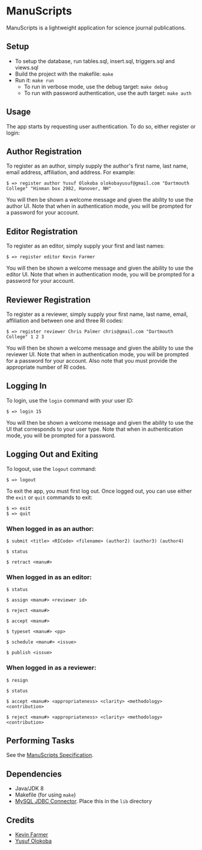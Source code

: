 # ManuScripts
ManuScripts is a lightweight application for science journal publications.

## Setup
- To setup the database, run tables.sql, insert.sql, triggers.sql and views.sql
- Build the project with the makefile: `make`
- Run it: `make run`
    - To run in verbose mode, use the debug target: `make debug`
    - To run with password authentication, use the auth target: `make auth`

## Usage
The app starts by requesting user authentication. To do so, either register or login:

## Author Registration
To register as an author, simply supply the author's first name, last name, email address, affiliation, and address. For example:
```
$ => register author Yusuf Olokoba olokobayusuf@gmail.com "Dartmouth College" "Hinman box 2982, Hanover, NH"
```
You will then be shown a welcome message and given the ability to use the author UI. Note that when in authentication mode, you will be prompted for a password for your account.

## Editor Registration
To register as an editor, simply supply your first and last names:
```
$ => register editor Kevin Farmer
```
You will then be shown a welcome message and given the ability to use the editor UI. Note that when in authentication mode, you will be prompted for a password for your account.

## Reviewer Registration
To register as a reviewer, simply supply your first name, last name, email, affiliation and between one and three RI codes:
```
$ => register reviewer Chris Palmer chris@gmail.com "Dartmouth College" 1 2 3
```
You will then be shown a welcome message and given the ability to use the reviewer UI. Note that when in authentication mode, you will be prompted for a password for your account. Also note that you must provide the appropriate number of RI codes.

## Logging In
To login, use the `login` command with your user ID:

```
$ => login 15
```
You will then be shown a welcome message and given the ability to use the UI that corresponds to your user type. Note that when in authentication mode, you will be prompted for a password.


## Logging Out and Exiting

To logout, use the `logout` command:

```
$ => logout
```

To exit the app, you must first log out. Once logged out, you can use either the `exit` or `quit` commands to exit:

```
$ => exit
$ => quit
```

### When logged in as an author:

```
$ submit <title> <RICode> <filename> (author2) (author3) (author4)
```

```
$ status
```

```
$ retract <manu#>
```


### When logged in as an editor:

```
$ status
```

```
$ assign <manu#> <reviewer id>
```

```
$ reject <manu#>
```

```
$ accept <manu#>
```

```
$ typeset <manu#> <pp>
```

```
$ schedule <manu#> <issue>
```

```
$ publish <issue>
```

### When logged in as a reviewer:

```
$ resign
```

```
$ status
```

```
$ accept <manu#> <appropriateness> <clarity> <methodology> <contribution>
```

```
$ reject <manu#> <appropriateness> <clarity> <methodology> <contribution>
```


## Performing Tasks
See the [ManuScripts Specification](http://www.cs.dartmouth.edu/~cs61/Labs/Lab%202/Lab%202.html).


## Dependencies
- Java/JDK 8
- Makefile (for using `make`)
- [MySQL JDBC Connector](https://dev.mysql.com/downloads/connector/j/5.1.html). Place this in the `lib` directory

## Credits
- [Kevin Farmer](mailto:kevin.r.farmer.18@dartmouth.edu)
- [Yusuf Olokoba](mailto:olokobayusuf@gmail.com)
